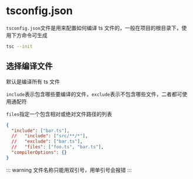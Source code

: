 # tsconfig.json

`tsconfig.json`文件是用来配置如何编译 ts 文件的，一般在项目的根目录下，使用下方命令可生成

```sh
tsc --init
```

## 选择编译文件

默认是编译所有 ts 文件

`include`表示包含哪些要编译的文件，`exclude`表示不包含哪些文件，二者都可使用通配符

`files`指定一个包含相对或绝对文件路径的列表

```json
{
  "include": ["bar.ts"],
  //   "include": ["src/**/*"],
  //   "exclude": ["bar.ts"],
  //   "files": ["foo.ts", "bar.ts"],
  "compilerOptions": {}
}
```

::: warning
文件名称只能用双引号，用单引号会报错
:::
